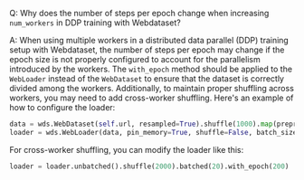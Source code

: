 Q: Why does the number of steps per epoch change when increasing `num_workers` in DDP training with Webdataset?

A: When using multiple workers in a distributed data parallel (DDP) training setup with Webdataset, the number of steps per epoch may change if the epoch size is not properly configured to account for the parallelism introduced by the workers. The `with_epoch` method should be applied to the `WebLoader` instead of the `WebDataset` to ensure that the dataset is correctly divided among the workers. Additionally, to maintain proper shuffling across workers, you may need to add cross-worker shuffling. Here's an example of how to configure the loader:

```python
data = wds.WebDataset(self.url, resampled=True).shuffle(1000).map(preprocess_train)
loader = wds.WebLoader(data, pin_memory=True, shuffle=False, batch_size=20, num_workers=2).with_epoch(...)
```

For cross-worker shuffling, you can modify the loader like this:

```python
loader = loader.unbatched().shuffle(2000).batched(20).with_epoch(200)
```
